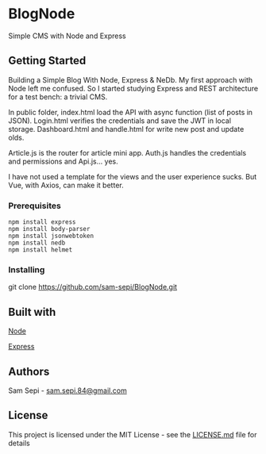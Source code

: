 # BlogNode

Simple CMS with Node and Express

## Getting Started

Building a Simple Blog With Node, Express & NeDb. My first approach with Node left me confused. So I started studying Express and REST architecture for a test bench: a trivial CMS.

In public folder, index.html load the API with async function (list of posts in JSON). Login.html verifies the credentials and save the JWT in local storage. Dashboard.html and handle.html for write new post and update olds.

Article.js is the router for article mini app. Auth.js handles the credentials and permissions and Api.js... yes.

I have not used a template for the views and the user experience sucks. But Vue, with Axios, can make it better.

### Prerequisites

```
npm install express
npm install body-parser
npm install jsonwebtoken
npm install nedb
npm install helmet
```

### Installing

git clone https://github.com/sam-sepi/BlogNode.git

## Built with

[Node](https://nodejs.org/en/)


[Express](https://expressjs.com/)

## Authors

Sam Sepi - sam.sepi.84@gmail.com

## License

This project is licensed under the MIT License - see the [LICENSE.md](LICENSE.md) file for details

